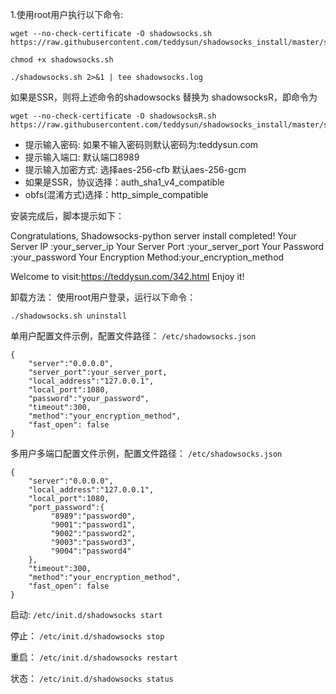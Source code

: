 1.使用root用户执行以下命令:

  
    wget --no-check-certificate -O shadowsocks.sh https://raw.githubusercontent.com/teddysun/shadowsocks_install/master/shadowsocks.sh
 
    chmod +x shadowsocks.sh
 
    ./shadowsocks.sh 2>&1 | tee shadowsocks.log
 
 如果是SSR，则将上述命令的shadowsocks  替换为  shadowsocksR，即命令为
 
    wget --no-check-certificate -O shadowsocksR.sh https://raw.githubusercontent.com/teddysun/shadowsocks_install/master/shadowsocksR.sh
 
- 提示输入密码: 如果不输入密码则默认密码为:teddysun.com
- 提示输入端口: 默认端口8989
- 提示输入加密方式: 选择aes-256-cfb 默认aes-256-gcm
- 如果是SSR，协议选择：auth_sha1_v4_compatible
- obfs(混淆方式)选择：http_simple_compatible

 
 
安装完成后，脚本提示如下：
> 
  Congratulations, Shadowsocks-python server install completed!
  Your Server IP        :your_server_ip
  Your Server Port      :your_server_port
  Your Password         :your_password
  Your Encryption Method:your_encryption_method

  Welcome to visit:https://teddysun.com/342.html
  Enjoy it!
 
 
卸载方法：
使用root用户登录，运行以下命令：
 
    ./shadowsocks.sh uninstall
    
    
单用户配置文件示例，配置文件路径： ```/etc/shadowsocks.json```
 
    {
        "server":"0.0.0.0",
        "server_port":your_server_port,
        "local_address":"127.0.0.1",
        "local_port":1080,
        "password":"your_password",
        "timeout":300,
        "method":"your_encryption_method",
        "fast_open": false
    }
 
多用户多端口配置文件示例，配置文件路径： ```/etc/shadowsocks.json```
 
    {
        "server":"0.0.0.0",
        "local_address":"127.0.0.1",
        "local_port":1080,
        "port_password":{
             "8989":"password0",
             "9001":"password1",
             "9002":"password2",
             "9003":"password3",
             "9004":"password4"
        },
        "timeout":300,
        "method":"your_encryption_method",
        "fast_open": false
    }
 
 
启动:  ```/etc/init.d/shadowsocks start```

停止： ```/etc/init.d/shadowsocks stop```

重启： ```/etc/init.d/shadowsocks restart```

状态： ```/etc/init.d/shadowsocks status```
